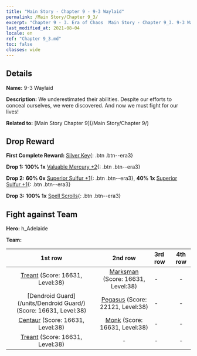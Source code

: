```yaml
---
title: "Main Story - Chapter 9 - 9-3 Waylaid"
permalink: /Main Story/Chapter 9_3/
excerpt: "Chapter 9 - 3. Era of Chaos  Main Story - Chapter 9_3. 9-3 Waylaid"
last_modified_at: 2021-08-04
locale: en
ref: "Chapter 9_3.md"
toc: false
classes: wide
---
```


## Details

 **Name:** 9-3 Waylaid

 **Description:** We underestimated their abilities. Despite our efforts to conceal ourselves, we were discovered. And now we must fight for our lives!

 **Related to:** [Main Story Chapter 9](/Main Story/Chapter 9/)

## Drop Reward

 **First Complete Reward:** [Silver Key](/Items/con_693/){: .btn .btn--era3}

 **Drop 1:** **100% 1x** [Valuable Mercury +2](/Items/mat_28/){: .btn .btn--era3}

 **Drop 2:** **60% 0x** [Superior Sulfur +1](/Items/mat_22/){: .btn .btn--era3}, **40% 1x** [Superior Sulfur +1](/Items/mat_22/){: .btn .btn--era3}

 **Drop 3:** **100% 1x** [Spell Scrolls](/Items/con_694/){: .btn .btn--era3}


## Fight against Team
 **Hero:** h_Adelaide

 **Team:**


  | 1st row | 2nd row | 3rd row | 4th row |
  |:----:|:----:|:----|:----:|
  | [Treant](/units/Treant/) (Score: 16631, Level:38)  | [Marksman](/units/Marksman/) (Score: 16631, Level:38)  | - | - |
  | [Dendroid Guard](/units/Dendroid Guard/) (Score: 16631, Level:38)  | [Pegasus](/units/Pegasus/) (Score: 22121, Level:38)  | - | - |
  | [Centaur](/units/Centaur/) (Score: 16631, Level:38)  | [Monk](/units/Monk/) (Score: 16631, Level:38)  | - | - |
  | [Treant](/units/Treant/) (Score: 16631, Level:38)  | - | - | - |


